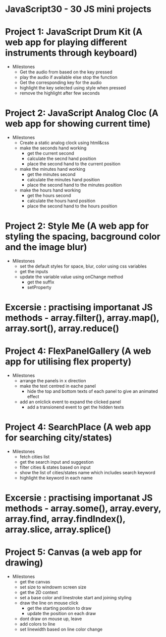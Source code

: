 # JavaScript30 - 30 JS mini projects

# Project 1: JavaScript Drum Kit (A web app for playing different instruments through keyboard)
- Milestones
    - Get the audio from based on the key pressed
    - play the audio if available else stop the function
    - Get the corresponding key for the audio
    - highlight the key selected using style when pressed
    - remove the highlight after few seconds

# Project 2: JavaScript Analog Cloc (A web app for showing current time)
- Milestones
    - Create a static analog clock using html&css
    - make the seconds hand working
        - get the current second
        - calculate the secnd hand position
        - place the second hand to the current position
    - make the minutes hand working
        - get the minutes second
        - calculate the minutes hand position
        - place the second hand to the minutes position
    - make the hours hand working
        - get the hours second
        - calculate the hours hand position
        - place the second hand to the hours position


# Project 2: Style Me (A web app for styling the spacing, bacground color and the image blur)
- Milestones
    - set the default styles for space, blur, color using css variables
    - get the inputs
    - update the variable value using onChange method
        - get the suffix
        - setProperty 

# Excersie : practising importanat JS methods - array.filter(), array.map(), array.sort(), array.reduce()

# Project 4: FlexPanelGallery (A web app for utilising flex property)
- Milestones
    - arrange the panels in x direction
    - make the text centred in eache panel
        - hide the top and bottom texts of each panel to give an animated effect
    - add an onlclick event to expand the clicked panel
        - add a transionend event to get the hidden texts

# Project 4: SearchPlace (A web app for searching city/states)
- Milestones
    - fetch cities list
    - get the search input and suggestion 
    - filter cities & states based on input
    - show the list of cities/states name which includes search keyword
    - highlight the keyword in each name

# Excersie : practising importanat JS methods - array.some(), array.every, array.find, array.findIndex(), array.slice, array.splice()

# Project 5: Canvas (a web app for drawing)
- Milestones
    - get the canvas
    - set size to windowm screen size
    - get the 2D context
    - set a base color and linestroke start and joining styling
    - draw the line on mouse click
        - get the starting postion to draw
        - update the position on each draw
    - dont draw on mouse up, leave
    - add colors to line
    - set linewidth based on line color change